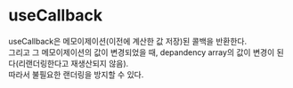 useCallback 
====
useCallback은 메모이제이션(이전에 계산한 값 저장)된 콜백을 반환한다. </br>
그리고 그 메모이제이션의 값이 변경되었을 때, depandency array의 값이 변경이 된다(리랜더링한다고 재생산되지 않음).</br> 
따라서 불필요한 랜더링을 방지할 수 있다.

